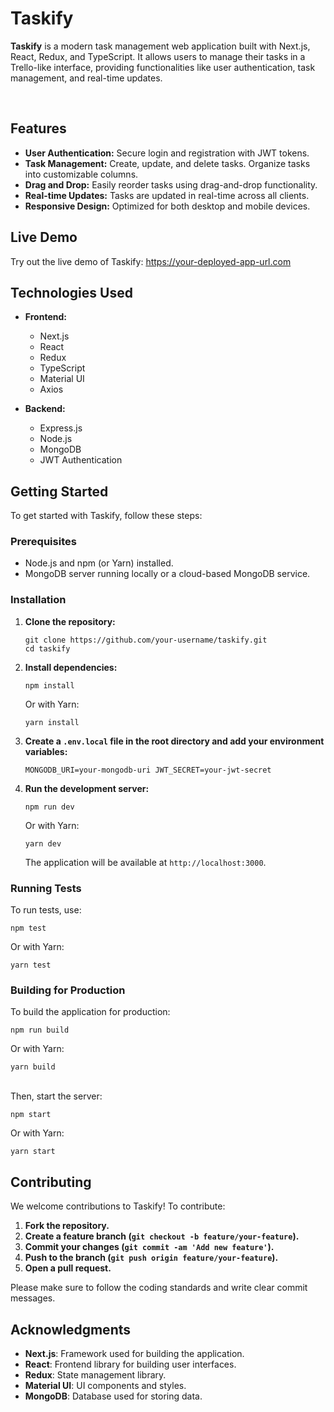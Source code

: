 <h1>Taskify</h1>
<p><strong>Taskify</strong> is a modern task management web application built with Next.js, React, Redux, and TypeScript. It allows users to manage their tasks in a Trello-like interface, providing functionalities like user authentication, task management, and real-time updates.</p>
<p>&nbsp;</p>
<h2>Features</h2>
<ul>
<li><strong>User Authentication:</strong> Secure login and registration with JWT tokens.</li>
<li><strong>Task Management:</strong> Create, update, and delete tasks. Organize tasks into customizable columns.</li>
<li><strong>Drag and Drop:</strong> Easily reorder tasks using drag-and-drop functionality.</li>
<li><strong>Real-time Updates:</strong> Tasks are updated in real-time across all clients.</li>
<li><strong>Responsive Design:</strong> Optimized for both desktop and mobile devices.</li>
</ul>
<h2>Live Demo</h2>
<p>Try out the live demo of Taskify: <a href="https://your-deployed-app-url.com" target="_new" rel="noreferrer">https://your-deployed-app-url.com</a></p>
<h2>Technologies Used</h2>
<ul>
<li>
<p><strong>Frontend:</strong></p>
<ul>
<li>Next.js</li>
<li>React</li>
<li>Redux</li>
<li>TypeScript</li>
<li>Material UI</li>
<li>Axios</li>
</ul>
</li>
<li>
<p><strong>Backend:</strong></p>
<ul>
<li>Express.js</li>
<li>Node.js</li>
<li>MongoDB</li>
<li>JWT Authentication</li>
</ul>
</li>
</ul>
<h2>Getting Started</h2>
<p>To get started with Taskify, follow these steps:</p>
<h3>Prerequisites</h3>
<ul>
<li>Node.js and npm (or Yarn) installed.</li>
<li>MongoDB server running locally or a cloud-based MongoDB service.</li>
</ul>
<h3>Installation</h3>
<ol>
<li>
<p><strong>Clone the repository:</strong></p>
<div class="dark bg-gray-950 rounded-md border-[0.5px] border-token-border-medium">
<div class="flex items-center relative text-token-text-secondary bg-token-main-surface-secondary px-4 py-2 text-xs font-sans justify-between rounded-t-md">
<div class="flex items-center"></div>
</div>
<div class="overflow-y-auto p-4" dir="ltr"><code class="!whitespace-pre hljs language-bash">git clone https://github.com/your-username/taskify.git </code></div>
<div><code>cd taskify </code></code></div>
</div>
</li>
<li>
<p><strong>Install dependencies:</strong></p>
<div class="dark bg-gray-950 rounded-md border-[0.5px] border-token-border-medium">
<div class="flex items-center relative text-token-text-secondary bg-token-main-surface-secondary px-4 py-2 text-xs font-sans justify-between rounded-t-md">
</div>
<div class="overflow-y-auto p-4" dir="ltr"><code class="!whitespace-pre hljs language-bash">npm install </code></div>
</div>
<p>Or with Yarn:</p>
<div class="dark bg-gray-950 rounded-md border-[0.5px] border-token-border-medium">
<div class="flex items-center relative text-token-text-secondary bg-token-main-surface-secondary px-4 py-2 text-xs font-sans justify-between rounded-t-md">
</div>
<div class="overflow-y-auto p-4" dir="ltr"><code class="!whitespace-pre hljs language-bash">yarn install </code></div>
</div>
</li>
<li>
<p><strong>Create a <code>.env.local</code> file in the root directory and add your environment variables:</strong></p>
<div class="dark bg-gray-950 rounded-md border-[0.5px] border-token-border-medium">
<div class="flex items-center relative text-token-text-secondary bg-token-main-surface-secondary px-4 py-2 text-xs font-sans justify-between rounded-t-md"></div>
<div class="overflow-y-auto p-4" dir="ltr"><code class="!whitespace-pre hljs language-plaintext">MONGODB_URI=your-mongodb-uri JWT_SECRET=your-jwt-secret </code></div>
</div>
</li>
<li>
<p><strong>Run the development server:</strong></p>
<div class="dark bg-gray-950 rounded-md border-[0.5px] border-token-border-medium">
<div class="flex items-center relative text-token-text-secondary bg-token-main-surface-secondary px-4 py-2 text-xs font-sans justify-between rounded-t-md">
</div>
<div class="overflow-y-auto p-4" dir="ltr"><code class="!whitespace-pre hljs language-bash">npm run dev </code></div>
</div>
<p>Or with Yarn:</p>
<div class="dark bg-gray-950 rounded-md border-[0.5px] border-token-border-medium">
<div class="flex items-center relative text-token-text-secondary bg-token-main-surface-secondary px-4 py-2 text-xs font-sans justify-between rounded-t-md"></div>
<div class="overflow-y-auto p-4" dir="ltr"><code class="!whitespace-pre hljs language-bash">yarn dev </code></div>
</div>
<p>The application will be available at <code>http://localhost:3000</code>.</p>
</li>
</ol>
<h3>Running Tests</h3>
<p>To run tests, use:</p>
<div class="dark bg-gray-950 rounded-md border-[0.5px] border-token-border-medium">
<div class="flex items-center relative text-token-text-secondary bg-token-main-surface-secondary px-4 py-2 text-xs font-sans justify-between rounded-t-md"></div>
<div class="overflow-y-auto p-4" dir="ltr"><code class="!whitespace-pre hljs language-bash">npm <span class="hljs-built_in">test</span> </code></div>
</div>
<p>Or with Yarn:</p>
<div class="dark bg-gray-950 rounded-md border-[0.5px] border-token-border-medium">
<div class="flex items-center relative text-token-text-secondary bg-token-main-surface-secondary px-4 py-2 text-xs font-sans justify-between rounded-t-md"></div>
<div class="overflow-y-auto p-4" dir="ltr"><code class="!whitespace-pre hljs language-bash">yarn <span class="hljs-built_in">test</span> </code></div>
</div>
<h3>Building for Production</h3>
<p>To build the application for production:</p>
<div class="dark bg-gray-950 rounded-md border-[0.5px] border-token-border-medium">
<div class="flex items-center relative text-token-text-secondary bg-token-main-surface-secondary px-4 py-2 text-xs font-sans justify-between rounded-t-md"></div>
<div class="overflow-y-auto p-4" dir="ltr"><code class="!whitespace-pre hljs language-bash">npm run build </code></div>
</div>
<p>Or with Yarn:</p>
<div class="dark bg-gray-950 rounded-md border-[0.5px] border-token-border-medium">
<div class="flex items-center relative text-token-text-secondary bg-token-main-surface-secondary px-4 py-2 text-xs font-sans justify-between rounded-t-md"></div>
<div class="overflow-y-auto p-4" dir="ltr"><code class="!whitespace-pre hljs language-bash">yarn build </code></div>
</div>
<br/>
<p>Then, start the server:</p>
<div class="dark bg-gray-950 rounded-md border-[0.5px] border-token-border-medium">
<div class="flex items-center relative text-token-text-secondary bg-token-main-surface-secondary px-4 py-2 text-xs font-sans justify-between rounded-t-md"></div>
<div class="overflow-y-auto p-4" dir="ltr"><code class="!whitespace-pre hljs language-bash">npm start </code></div>
</div>
<p>Or with Yarn:</p>
<div class="dark bg-gray-950 rounded-md border-[0.5px] border-token-border-medium">
<div class="flex items-center relative text-token-text-secondary bg-token-main-surface-secondary px-4 py-2 text-xs font-sans justify-between rounded-t-md"></div>
<div class="overflow-y-auto p-4" dir="ltr"><code class="!whitespace-pre hljs language-bash">yarn start </code></div>
</div>
<h2>Contributing</h2>
<p>We welcome contributions to Taskify! To contribute:</p>
<ol>
<li><strong>Fork the repository.</strong></li>
<li><strong>Create a feature branch (<code>git checkout -b feature/your-feature</code>).</strong></li>
<li><strong>Commit your changes (<code>git commit -am 'Add new feature'</code>).</strong></li>
<li><strong>Push to the branch (<code>git push origin feature/your-feature</code>).</strong></li>
<li><strong>Open a pull request.</strong></li>
</ol>
<p>Please make sure to follow the coding standards and write clear commit messages.</p>

<h2>Acknowledgments</h2>
<ul>
<li><strong>Next.js</strong>: Framework used for building the application.</li>
<li><strong>React</strong>: Frontend library for building user interfaces.</li>
<li><strong>Redux</strong>: State management library.</li>
<li><strong>Material UI</strong>: UI components and styles.</li>
<li><strong>MongoDB</strong>: Database used for storing data.</li>
</ul>
